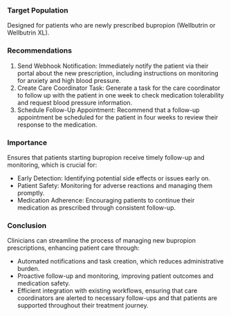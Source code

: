 ### Target Population
Designed for patients who are newly prescribed bupropion (Wellbutrin or Wellbutrin XL). 
### Recommendations
1. Send Webhook Notification: Immediately notify the patient via their portal about the new prescription, including instructions on monitoring for anxiety and high blood pressure.
2. Create Care Coordinator Task: Generate a task for the care coordinator to follow up with the patient in one week to check medication tolerability and request blood pressure information.
3. Schedule Follow-Up Appointment: Recommend that a follow-up appointment be scheduled for the patient in four weeks to review their response to the medication.
### Importance
Ensures that patients starting bupropion receive timely follow-up and monitoring, which is crucial for:

- Early Detection: Identifying potential side effects or issues early on.
- Patient Safety: Monitoring for adverse reactions and managing them promptly.
- Medication Adherence: Encouraging patients to continue their medication as prescribed through consistent follow-up.
### Conclusion
Clinicians can streamline the process of managing new bupropion prescriptions, enhancing patient care through:

- Automated notifications and task creation, which reduces administrative burden.
- Proactive follow-up and monitoring, improving patient outcomes and medication safety.
- Efficient integration with existing workflows, ensuring that care coordinators are alerted to necessary follow-ups and that patients are supported throughout their treatment journey.
